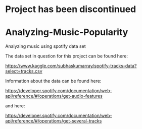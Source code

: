 # Project has been discontinued

# Analyzing-Music-Popularity
 Analyzing music using spotify data set

The data set in question for this project can be found here: 

https://www.kaggle.com/subhaskumarray/spotify-tracks-data?select=tracks.csv

Information about the data can be found here: 

https://developer.spotify.com/documentation/web-api/reference/#/operations/get-audio-features

and here:

https://developer.spotify.com/documentation/web-api/reference/#/operations/get-several-tracks
